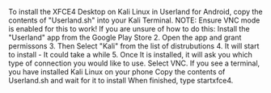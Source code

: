 To install the XFCE4 Desktop on Kali Linux in Userland for Android, copy the contents of "Userland.sh" into your Kali Terminal. 
NOTE: Ensure VNC mode is enabled for this to work!
If you are unsure of how to do this:
Install the "Userland" app from the Google Play Store
2. Open the app and grant permissons
3. Then Select "Kali" from the list of distrubutions
4. It will start to install - It could take a while
5. Once It is installed, it will ask you which type of connection you would like to use. Select VNC.
If you see a terminal, you have installed Kali Linux on your phone
Copy the contents of Userland.sh and wait for it to install
When finished, type startxfce4.
